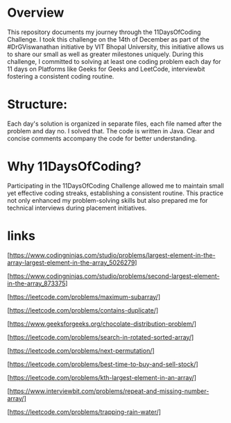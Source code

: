 # Overview
This repository documents my journey through the 11DaysOfCoding Challenge. 
I took this challenge on the 14th of December as part of the #DrGViswanathan initiative by VIT Bhopal University, this initiative allows us to share our small as well as greater milestones uniquely. 
During this challenge, I committed to solving at least one coding problem each day for 11 days on Platforms like Geeks for Geeks and LeetCode, interviewbit fostering a consistent coding routine.

# Structure:
Each day's solution is organized in separate files, each file named after the problem and day no. I solved that.
The code is written in Java.
Clear and concise comments accompany the code for better understanding.
# Why 11DaysOfCoding?
Participating in the 11DaysOfCoding Challenge allowed me to maintain small yet effective coding streaks, establishing a consistent routine. This practice not only enhanced my problem-solving skills but also prepared me for technical interviews during placement initiatives.

# links
 [https://www.codingninjas.com/studio/problems/largest-element-in-the-array-largest-element-in-the-array_5026279]

[https://www.codingninjas.com/studio/problems/second-largest-element-in-the-array_873375]

[https://leetcode.com/problems/maximum-subarray/]

[https://leetcode.com/problems/contains-duplicate/]

[https://www.geeksforgeeks.org/chocolate-distribution-problem/]

[https://leetcode.com/problems/search-in-rotated-sorted-array/]

[https://leetcode.com/problems/next-permutation/]

[https://leetcode.com/problems/best-time-to-buy-and-sell-stock/]

[https://leetcode.com/problems/kth-largest-element-in-an-array/]

[https://www.interviewbit.com/problems/repeat-and-missing-number-array/]

[https://leetcode.com/problems/trapping-rain-water/]
